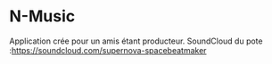# N-Music
Application crée pour un amis étant producteur.
SoundCloud du pote :https://soundcloud.com/supernova-spacebeatmaker
